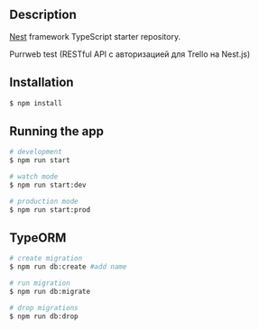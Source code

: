 ## Description

[Nest](https://github.com/nestjs/nest) framework TypeScript starter repository.

Purrweb test (RESTful API с авторизацией для Trello на Nest.js)

## Installation

```bash
$ npm install
```

## Running the app

```bash
# development
$ npm run start

# watch mode
$ npm run start:dev

# production mode
$ npm run start:prod
```

## TypeORM

```bash
# create migration
$ npm run db:create #add name

# run migration
$ npm run db:migrate

# drop migrations
$ npm run db:drop
```

